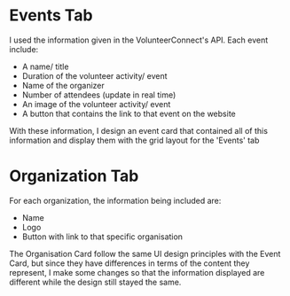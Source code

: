 # Events Tab
I used the information given in the VolunteerConnect's API. Each event include:
- A name/ title
- Duration of the volunteer activity/ event
- Name of the organizer
- Number of attendees (update in real time)
- An image of the volunteer activity/ event
- A button that contains the link to that event on the website 

With these information, I design an event card that contained all of this information and display them with the grid layout for the 'Events' tab

# Organization Tab
For each organization, the information being included are:
- Name 
- Logo 
- Button with link to that specific organisation

The Organisation Card follow the same UI design principles with the Event Card, but since they have differences in terms of the content they represent, I make some changes so that the information displayed are different while the design still stayed the same. 